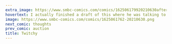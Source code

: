 ```yaml
---
extra_image: https://www.smbc-comics.com/comics/162506179920210630after.png
hovertext: I actually finished a draft of this where he was talking to an alien, but then realized the alien was making facial expressions the whole time.
image: https://www.smbc-comics.com/comics/1625061762-20210630.png
next_comic: thoughts
prev_comic: auction
title: Twitchy
---
```


